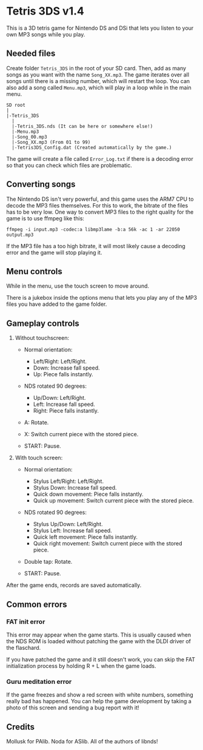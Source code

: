 # Tetris 3DS v1.4

This is a 3D tetris game for Nintendo DS and DSi that lets you listen to your
own MP3 songs while you play.

## Needed files

Create folder `Tetris_3DS` in the root of your SD card. Then, add as many songs
as you want with the name `Song_XX.mp3`. The game iterates over all songs until
there is a missing number, which will restart the loop. You can also add a song
called `Menu.mp3`, which will play in a loop while in the main menu.

```
SD root
|
|-Tetris_3DS
  |
  |-Tetris_3DS.nds (It can be here or somewhere else!)
  |-Menu.mp3
  |-Song_00.mp3
  |-Song_XX.mp3 (From 01 to 99)
  |-Tetris3DS_Config.dat (Created automatically by the game.)
```

The game will create a file called `Error_Log.txt` if there is a decoding error
so that you can check which files are problematic.

## Converting songs

The Nintendo DS isn't very powerful, and this game uses the ARM7 CPU to decode
the MP3 files themselves. For this to work, the bitrate of the files has to be
very low. One way to convert MP3 files to the right quality for the game is to
use ffmpeg like this:

```
ffmpeg -i input.mp3 -codec:a libmp3lame -b:a 56k -ac 1 -ar 22050 output.mp3
```

If the MP3 file has a too high bitrate, it will most likely cause a decoding
error and the game will stop playing it.

## Menu controls

While in the menu, use the touch screen to move around.

There is a jukebox inside the options menu that lets you play any of the MP3
files you have added to the game folder.

## Gameplay controls

1. Without touchscreen:

   - Normal orientation:

     - Left/Right: Left/Right.
     - Down: Increase fall speed.
     - Up: Piece falls instantly.

   - NDS rotated 90 degrees:

     - Up/Down: Left/Right.
     - Left: Increase fall speed.
     - Right: Piece falls instantly.

   - A: Rotate.
   - X: Switch current piece with the stored piece.
   - START: Pause.

2. With touch screen:

   - Normal orientation:

     - Stylus Left/Right: Left/Right.
     - Stylus Down: Increase fall speed.
     - Quick down movement: Piece falls instantly.
     - Quick up movement: Switch current piece with the stored piece.

   - NDS rotated 90 degrees:

     - Stylus Up/Down: Left/Right.
     - Stylus Left: Increase fall speed.
     - Quick left movement: Piece falls instantly.
     - Quick right movement: Switch current piece with the stored piece.

   - Double tap: Rotate.
   - START: Pause.

After the game ends, records are saved automatically.

## Common errors

### FAT init error

This error may appear when the game starts. This is usually caused when the NDS
ROM is loaded without patching the game with the DLDI driver of the flaschard.

If you have patched the game and it still doesn't work, you can skip the FAT
initialization process by holding R + L when the game loads.

### Guru meditation error

If the game freezes and show a red screen with white numbers, something really
bad has happened. You can help the game development by taking a photo of this
screen and sending a bug report with it!

## Credits

Mollusk for PAlib.
Noda for ASlib.
All of the authors of libnds!
